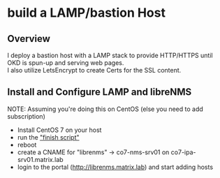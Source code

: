 # build a LAMP/bastion Host

## Overview
I deploy a bastion host with a LAMP stack to provide HTTP/HTTPS until OKD is spun-up and serving web pages.  
I also utilize LetsEncrypt to create Certs for the SSL content.


## Install and Configure LAMP and libreNMS
NOTE: Assuming you're doing this on CentOS (else you need to add subscription)  
- Install CentOS 7 on your host  
- run the ["finish script"](Build/finish_co7-nms-srv01.sh)
- reboot
- create a CNAME for "librenms" -> co7-nms-srv01 on co7-ipa-srv01.matrix.lab  
- login to the portal (http://librenms.matrix.lab) and start adding hosts


 


